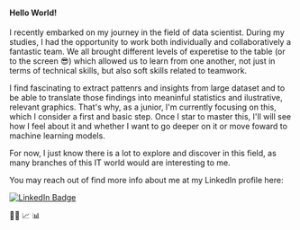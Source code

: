 #### Hello World!

I recently embarked on my journey in the field of data scientist. During my studies, I had the opportunity to work both individually and collaboratively a fantastic team. We all brought different levels of experetise to the table (or to the screen 😎) which allowed us to learn from one another, not just in terms of technical skills, but also soft skills related to teamwork.

I find fascinating to extract pattenrs and insights from large dataset and to be able to translate those findings into meaninful statistics and ilustrative, relevant graphics. That's why, as a junior, I'm currently focusing on this, which I consider a first and basic step. Once I star to master this, I'll will see how I feel about it and whether I want to go deeper on it or move foward to machine learning models.

For now, I just know there is a lot to explore and discover in this field, as many branches of this IT world would are interesting to me.

You may reach out of find more info about me at my LinkedIn profile here: 
<div id="badges">
  <a href="https://www.linkedin.com/in/evatllzgrc/">
    <img src="https://img.shields.io/badge/LinkedIn-blue?style=for-the-badge&logo=linkedin&logoColor=white" alt="LinkedIn Badge"/>
  </a>
</div>

 

👩‍🔬 📈 📊


<!--
**EvaTega/EvaTega** is a ✨ _special_ ✨ repository because its `README.md` (this file) appears on your GitHub profile.

Here are some ideas to get you started:

- 🔭 I’m currently working on ...
- 🌱 I’m currently learning ...
- 👯 I’m looking to collaborate on ...
- 🤔 I’m looking for help with ...
- 💬 Ask me about ...
- 📫 How to reach me: ...
- 😄 Pronouns: ...
- ⚡ Fun fact: ...
-->
